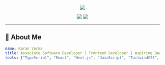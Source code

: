 <!-- PROFILE README - DARK THEME STYLING -->

<p align="center">
  <img src="https://capsule-render.vercel.app/api?type=waving&color=0f0f0f&height=200&section=header&text=Hi%20There,%20I'm%20Karan%20Verma%20👋&fontColor=ffffff&fontSize=40&fontAlignY=35" />
</p>

<p align="center">
  <a href="https://linkedin.com/in/your-link"><img src="[https://img.shields.io/badge/LinkedIn-0A66C2?style=for-the-badge&logo=linkedin&logoColor=white](https://www.linkedin.com/in/karan-verma-276557201/)"/></a>
  <a href="mailto:karanverma201411@gmail.com"><img src="https://img.shields.io/badge/Email-D14836?style=for-the-badge&logo=gmail&logoColor=white"/></a>
</p>

---

## 🧠 About Me

```yaml
name: Karan Verma
title: Associate Software Developer | Frontend Developer | Aspiring Backend Developer
tools: ["TypeScript", "React", "Next.js", "JavaScript", "TailwindCSS", "Redux/Zustand"]
